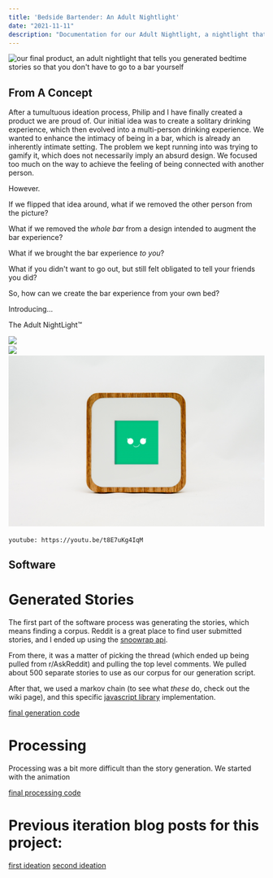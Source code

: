 ```yaml
---
title: 'Bedside Bartender: An Adult Nightlight'
date: "2021-11-11"
description: "Documentation for our Adult Nightlight, a nightlight that tells you generated bedtime stories so that you don't have to go to the bar yourself."
---
```


![our final product, an adult nightlight that tells you generated bedtime stories so that you don't have to go to a bar yourself](./3Quater.png)

## From A Concept

After a tumultuous ideation process, Philip and I have finally created a product we are proud of. Our initial idea was to create a solitary drinking experience, which then evolved into a multi-person drinking experience. We wanted to enhance the intimacy of being in a bar, which is already an inherently intimate setting. The problem we kept running into was trying to gamify it, which does not necessarily imply an absurd design. We focused too much on the way to achieve the feeling of being connected with another person. 

However.

If we flipped that idea around, what if we removed the other person from the picture?

What if we removed the _whole bar_ from a design intended to augment the bar experience?

What if we brought the bar experience _to you_?

What if you didn't want to go out, but still felt obligated to tell your friends you did?

So, how can we create the bar experience from your own bed?

Introducing...

The Adult NightLight™️

![](./Ortho.png)    
![](./Side.png)
![](./Front.png)

`youtube: https://youtu.be/t8E7uKg4IqM`

## Software

# Generated Stories

The first part of the software process was generating the stories, which means finding a corpus. Reddit is a great place to find user submitted stories, and I ended up using the [snoowrap api](https://www.npmjs.com/package/snoowrap).

From there, it was a matter of picking the thread (which ended up being pulled from r/AskReddit) and pulling the top level comments. We pulled about 500 separate stories to use as our corpus for our generation script.

After that, we used a markov chain (to see what _these_ do, check out the wiki page), and this specific [javascript library](https://github.com/Edwin-Pratt/js-markov) implementation.

[final generation code](https://github.com/samheckle/nightlight/blob/main/script.js)

# Processing 

Processing was a bit more difficult than the story generation. We started with the animation  

[final processing code](https://github.com/samheckle/nightlight/blob/main/nightlight.pde)

# Previous iteration blog posts for this project:

[first ideation](https://cadoux-itp.notion.site/Fall-2021-Blog-2f87c6bb054f45f1aeebeb3dbcb873ca?p=06156af79a724b2fa10eff72523630da)
[second ideation](http://samheckle.com/blog/absurd/assignment-3/)



